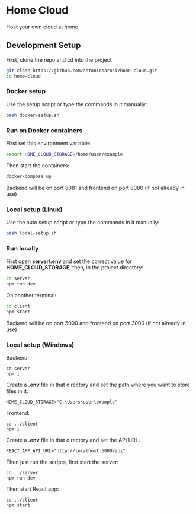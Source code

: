 # Home Cloud

Host your own cloud at home

## Development Setup

First, clone the repo and cd into the project
```bash
git clone https://github.com/antoniosarosi/home-cloud.git
cd home-cloud
```

### Docker setup
Use the setup script or type the commands in it manually:
```bash
bash docker-setup.sh
```
### Run on Docker containers
First set this environment variable:
```bash
export HOME_CLOUD_STORAGE=/home/user/example
```
Then start the containers:
```bash
docker-compose up
```
Backend will be on port 8081 and frontend on port 8080 (if not already in use)

### Local setup (Linux)
Use the auto setup script or type the commands in it manually:
```bash
bash local-setup.sh
```

### Run locally
First open **server/.env** and set the correct value for **HOME_CLOUD_STORAGE**,
then, in the project directory:
```bash
cd server
npm run dev
```
On another terminal:
```bash
cd client
npm start
```

Backend will be on port 5000 and frontend on port 3000 (if not already in use)

### Local setup (Windows)
Backend:
```
cd server
npm i
```
Create a **.env** file in that directory and set the path where you want to store files in it:
```
HOME_CLOUD_STORAGE="C:\Users\user\example"
```

Frontend:
```
cd ../client
npm i
```
Create a **.env** file in that directory and set the API URL:

```
REACT_APP_API_URL="http://localhost:5000/api"

```

Then just run the scripts, first start the server:
```
cd ../server
npm run dev
```
Then start React app:
```
cd ../client
npm start
```
